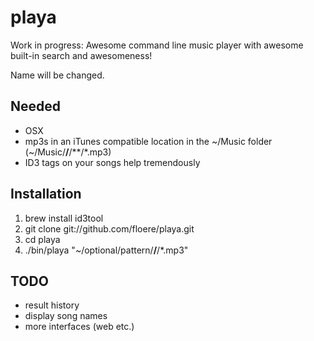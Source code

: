 playa
=====

Work in progress: Awesome command line music player with awesome built-in search and awesomeness!

Name will be changed.

Needed
------

* OSX
* mp3s in an iTunes compatible location in the ~/Music folder (~/Music/**/**/**/*.mp3)
* ID3 tags on your songs help tremendously

Installation
------------

1. brew install id3tool
2. git clone git://github.com/floere/playa.git
3. cd playa
4. ./bin/playa "~/optional/pattern/**/**/*.mp3"

TODO
----

* result history
* display song names
* more interfaces (web etc.)